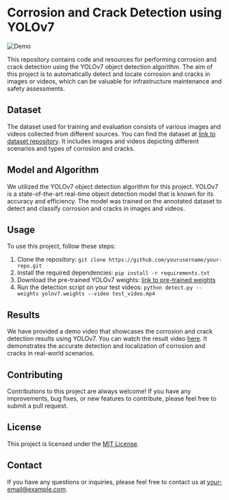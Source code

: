 # Corrosion and Crack Detection using YOLOv7

![Demo](demo.gif)

This repository contains code and resources for performing corrosion and crack detection using the YOLOv7 object detection algorithm. The aim of this project is to automatically detect and locate corrosion and cracks in images or videos, which can be valuable for infrastructure maintenance and safety assessments.

## Dataset
The dataset used for training and evaluation consists of various images and videos collected from different sources. You can find the dataset at [link to dataset repository](link_to_dataset_repository). It includes images and videos depicting different scenarios and types of corrosion and cracks.

## Model and Algorithm
We utilized the YOLOv7 object detection algorithm for this project. YOLOv7 is a state-of-the-art real-time object detection model that is known for its accuracy and efficiency. The model was trained on the annotated dataset to detect and classify corrosion and cracks in images and videos.

## Usage
To use this project, follow these steps:

1. Clone the repository: `git clone https://github.com/yourusername/your-repo.git`
2. Install the required dependencies: `pip install -r requirements.txt`
3. Download the pre-trained YOLOv7 weights: [link to pre-trained weights](link_to_pretrained_weights)
4. Run the detection script on your test videos: `python detect.py --weights yolov7.weights --video test_video.mp4`

## Results
We have provided a demo video that showcases the corrosion and crack detection results using YOLOv7. You can watch the result video [here](link_to_result_video). It demonstrates the accurate detection and localization of corrosion and cracks in real-world scenarios.

## Contributing
Contributions to this project are always welcome! If you have any improvements, bug fixes, or new features to contribute, please feel free to submit a pull request.

## License
This project is licensed under the [MIT License](LICENSE).

## Contact
If you have any questions or inquiries, please feel free to contact us at your-email@example.com.
